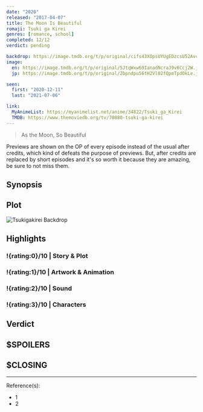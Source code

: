 ```yaml
---
date: "2020"
released: "2017-04-07"
title: The Moon Is Beautiful
romaji: Tsuki ga Kirei
genres: [romance, school]
completed: 12/12
verdict: pending

backdrop: https://image.tmdb.org/t/p/original/cifs43XOpsUYUgEDzcsU52AvcaP.jpg
image:
  en: https://image.tmdb.org/t/p/original/5JtqWxw69IanadNcraJ9v6Ccj2W.jpg
  jp: https://image.tmdb.org/t/p/original/2bpndpu56tH2Vl02fQpmTpdOkLe.jpg

seen:
  first: "2020-12-11"
  last: "2021-07-06"

link:
  MyAnimeList: https://myanimelist.net/anime/34822/Tsuki_ga_Kirei
  TMDB: https://www.themoviedb.org/tv/70880-tsuki-ga-kirei
---
```



> As the Moon, So Beautiful

Previews are shown on the OP of every episode instead of the usual after credits, which kind of defeats the purpose of previews. But, after credits are replaced by short episodes and it's so worth it because they are amazing, be sure to not miss them.

## Synopsis

## Plot

![Tsukigakirei Backdrop]()

## Highlights

### !{rating:0}/10 | Story & Plot

### !{rating:1}/10 | Artwork & Animation

### !{rating:2}/10 | Sound

### !{rating:3}/10 | Characters

## Verdict

## $SPOILERS

## $CLOSING

---
Reference(s):

- 1
- 2
